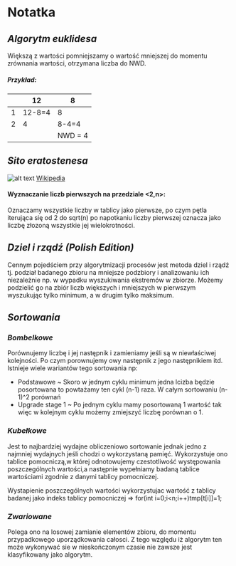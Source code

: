 # Notatka

## *Algorytm euklidesa*

Większą z wartości pomniejszamy o wartość mniejszej do momentu zrównania wartości, otrzymana liczba do NWD.

##### Przykład: 

|   | 12  | 8  |
| ------------ | ------------ | ------------ |
|  1 | 12-8=4  | 8  |
|  2 | 4  | 8-4=4  |
|  |  |NWD = 4|

## *Sito eratostenesa*

![alt text](https://upload.wikimedia.org/wikipedia/commons/b/b9/Sieve_of_Eratosthenes_animation.gif)
[Wikipedia](https://pl.wikipedia.org/wiki/Sito_Eratostenesa)

#### Wyznaczanie liczb pierwszych na przedziale <2,n>:
  
Oznaczamy wszystkie liczby w tablicy jako pierwsze, po czym pętla iterująca się od 2 do sqrt(n) po napotkaniu liczby pierwszej oznacza jako liczbę złozoną wszystkie jej wielokrotności.
## *Dziel i rzqdź (Polish Edition)*

Cennym pojedściem przy algorytmizacji procesów jest metoda dziel i rządź tj. podział badanego zbioru na mniejsze podzbiory i analizowaniu ich niezależnie np. w wypadku wyszukiwania ekstremów w zbiorze. Możemy podzielić go na zbiór liczb większych i mniejszych w pierwszym wyszukując tylko minimum, a w drugim tylko maksimum. 

## *Sortowania*

### *Bombelkowe*

Porównujemy liczbę i jej następnik i zamieniamy jeśli są w niewłaściwej kolejności. Po czym porownujemy owy następnik z jego następnikiem itd. Istnieje wiele wariantów tego sortowania np: 

- Podstawowe ~ Skoro w jednym cyklu minimum jedna lcizba będzie posortowana to powtażamy ten cykl (n-1) raza. W całym sortowaniu (n-1)^2 porównań
- Upgrade stage 1 ~ Po jednym cyklu mamy posortowaną 1 wartość tak więc w kolejnym cyklu możemy zmiejszyć liczbę porównan o 1.

### *Kubełkowe*

Jest to najbardziej wydajne obliczeniowo sortowanie jednak jedno z najmniej wydajnych jeśli chodzi o wykorzystaną pamięć. Wykorzystuje ono tablice pomocniczą,w której odnotowujemy czestotliwość występowania poszczególnych wartości,a następnie wypełniamy badaną tablice wartościami zgodnie z danymi tablicy pomocniczej.

Wystapienie poszczególnych wartości wykorzystujac wartość z tablicy badanej jako indeks tablicy pomocniczej => for(int i=0;i<n;i++)tmp[t[i]]=1;

### *Zwariowane*

Polega ono na losowej zamianie elementów zbioru, do momentu przypadkowego uporządkowania całosci. Z tego względu iż algorytm ten może wykonywać sie w nieskończonym czasie nie zawsze jest klasyfikowany jako algorytm.
